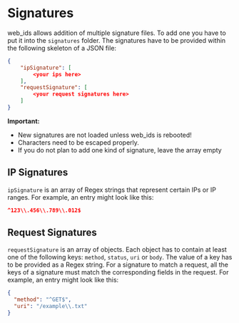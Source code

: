 # Signatures

web_ids allows addition of multiple signature files. To add one you have to put it into the `signatures` folder. The signatures have to be provided within the following skeleton of a JSON file:

```json
{
    "ipSignature": [
        <your ips here>
    ],
    "requestSignature": [
        <your request signatures here>
    ]
}
```

**Important:**

- New signatures are not loaded unless web_ids is rebooted!
- Characters need to be escaped properly.
- If you do not plan to add one kind of signature, leave the array empty

## IP Signatures

`ipSignature` is an array of Regex strings that represent certain IPs or IP ranges. For example, an entry might look like this:

```json
^123\\.456\\.789\\.012$
```

## Request Signatures

`requestSignature` is an array of objects. Each object has to contain at least one of the following keys: `method`, `status`, `uri` or `body`. The value of a key has to be provided as a Regex string. For a signature to match a request, all the keys of a signature must match the corresponding fields in the request. For example, an entry might look like this:

```json
{
  "method": "^GET$",
  "uri": "/example\\.txt"
}
```
